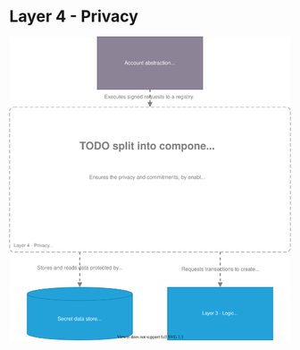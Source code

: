 # Layer 4 - Privacy

![C4 component diagram of layer 4](/doc/layer4_privacy/component_diagra.drawio.svg)

